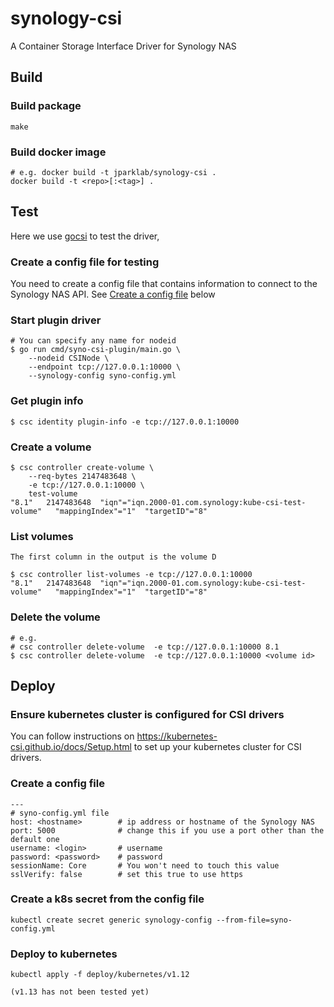 # synology-csi

A Container Storage Interface Driver for Synology NAS

## Build

### Build package

    make

### Build docker image

    # e.g. docker build -t jparklab/synology-csi .
    docker build -t <repo>[:<tag>] .

## Test

  Here we use [gocsi](https://github.com/rexray/gocsi) to test the driver, 

### Create a config file for testing

  You need to create a config file that contains information to connect to the Synology NAS API. See [Create a config file](#config) below

### Start plugin driver

    # You can specify any name for nodeid
    $ go run cmd/syno-csi-plugin/main.go \
        --nodeid CSINode \
        --endpoint tcp://127.0.0.1:10000 \
        --synology-config syno-config.yml 

### Get plugin info

    $ csc identity plugin-info -e tcp://127.0.0.1:10000

### Create a volume

    $ csc controller create-volume \
        --req-bytes 2147483648 \
        -e tcp://127.0.0.1:10000 \
        test-volume 
    "8.1"	2147483648	"iqn"="iqn.2000-01.com.synology:kube-csi-test-volume"	"mappingIndex"="1"	"targetID"="8"	

### List volumes

    The first column in the output is the volume D

    $ csc controller list-volumes -e tcp://127.0.0.1:10000 
    "8.1"	2147483648	"iqn"="iqn.2000-01.com.synology:kube-csi-test-volume"	"mappingIndex"="1"	"targetID"="8"	

### Delete the volume

    # e.g.
    # csc controller delete-volume  -e tcp://127.0.0.1:10000 8.1
    $ csc controller delete-volume  -e tcp://127.0.0.1:10000 <volume id>

## Deploy

### Ensure kubernetes cluster is configured for CSI drivers

   You can follow instructions on https://kubernetes-csi.github.io/docs/Setup.html to set up your kubernetes cluster for CSI drivers.

### Create a config file <a name='config'></a>

    ---
    # syno-config.yml file
    host: <hostname>        # ip address or hostname of the Synology NAS
    port: 5000              # change this if you use a port other than the default one
    username: <login>       # username
    password: <password>    # password
    sessionName: Core       # You won't need to touch this value
    sslVerify: false        # set this true to use https

### Create a k8s secret from the config file

    kubectl create secret generic synology-config --from-file=syno-config.yml

### Deploy to kubernetes

    kubectl apply -f deploy/kubernetes/v1.12

    (v1.13 has not been tested yet)

